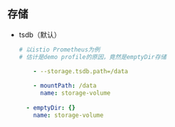 



## 存储



* tsdb（默认）

  ```yaml
  # 以istio Prometheus为例
  # 估计是demo profile的原因，竟然是emptyDir存储
  
      - --storage.tsdb.path=/data
      
      - mountPath: /data
        name: storage-volume
        
    - emptyDir: {}
      name: storage-volume      
  ```

  

  



